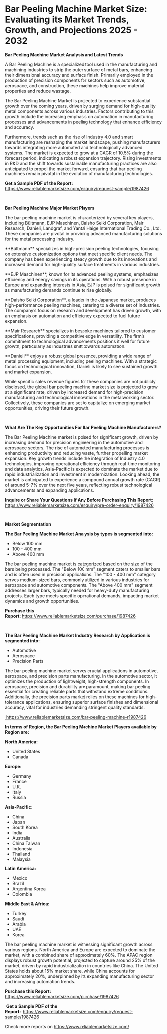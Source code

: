 <p><h1>Bar Peeling Machine Market Size: Evaluating its Market Trends, Growth, and Projections 2025 - 2032</h1></p><p><strong>Bar Peeling Machine Market Analysis and Latest Trends</strong></p>
<p><p>A Bar Peeling Machine is a specialized tool used in the manufacturing and machining industries to strip the outer surface of metal bars, enhancing their dimensional accuracy and surface finish. Primarily employed in the production of precision components for sectors such as automotive, aerospace, and construction, these machines help improve material properties and reduce wastage. </p><p>The Bar Peeling Machine Market is projected to experience substantial growth over the coming years, driven by surging demand for high-quality metal components across various industries. Factors contributing to this growth include the increasing emphasis on automation in manufacturing processes and advancements in peeling technology that enhance efficiency and accuracy. </p><p>Furthermore, trends such as the rise of Industry 4.0 and smart manufacturing are reshaping the market landscape, pushing manufacturers towards integrating more automated and technologically advanced systems. The market is expected to grow at a CAGR of 10.5% during the forecast period, indicating a robust expansion trajectory. Rising investments in R&D and the shift towards sustainable manufacturing practices are also anticipated to propel the market forward, ensuring that bar peeling machines remain pivotal in the evolution of manufacturing technologies.</p></p>
<p><strong>Get a Sample PDF of the Report:&nbsp;</strong> <a href="https://www.reliablemarketsize.com/enquiry/request-sample/1987426?utm_campaign=1879&utm_medium=2&utm_source=Github&utm_content=ia&utm_term=20022025&utm_id=bar-peeling-machine">https://www.reliablemarketsize.com/enquiry/request-sample/1987426</a></p>
<p>&nbsp;</p>
<p><strong>Bar Peeling Machine Major Market Players</strong></p>
<p><p>The bar peeling machine market is characterized by several key players, including Bültmann, EJP Maschinen, Daisho Seiki Corporation, Mair Research, Danieli, Landgraf, and Yantai Haige International Trading Co., Ltd. These companies are pivotal in providing advanced manufacturing solutions for the metal processing industry.</p><p>**Bültmann** specializes in high-precision peeling technologies, focusing on extensive customization options that meet specific client needs. The company has been experiencing steady growth due to its innovations and increased demand for high-quality surface treatments in various industries.</p><p>**EJP Maschinen**, known for its advanced peeling systems, emphasizes efficiency and energy savings in its operations. With a robust presence in Europe and expanding interests in Asia, EJP is poised for significant growth as manufacturing demands continue to rise globally.</p><p>**Daisho Seiki Corporation**, a leader in the Japanese market, produces high-performance peeling machines, catering to a diverse set of industries. The company’s focus on research and development has driven growth, with an emphasis on automation and efficiency expected to fuel future expansion.</p><p>**Mair Research** specializes in bespoke machines tailored to customer specifications, providing a competitive edge in versatility. The firm’s commitment to technological advancements positions it well for future growth, particularly as industries shift towards automation.</p><p>**Danieli** enjoys a robust global presence, providing a wide range of metal processing equipment, including peeling machines. With a strategic focus on technological innovation, Danieli is likely to see sustained growth and market expansion.</p><p>While specific sales revenue figures for these companies are not publicly disclosed, the global bar peeling machine market size is projected to grow at a significant rate, driven by increased demand for high-precision manufacturing and technological innovations in the metalworking sector. Collectively, these companies are set to capitalize on emerging market opportunities, driving their future growth.</p></p>
<p>&nbsp;</p>
<p><strong>What Are The Key Opportunities For Bar Peeling Machine Manufacturers?</strong></p>
<p><p>The Bar Peeling Machine market is poised for significant growth, driven by increasing demand for precision engineering in the automotive and aerospace sectors. The rise of automated manufacturing processes is enhancing productivity and reducing waste, further propelling market expansion. Key growth trends include the integration of Industry 4.0 technologies, improving operational efficiency through real-time monitoring and data analytics. Asia-Pacific is expected to dominate the market due to rapid industrialization and investment in modernization. Looking ahead, the market is anticipated to experience a compound annual growth rate (CAGR) of around 5-7% over the next five years, reflecting robust technological advancements and expanding applications.</p></p>
<p><strong>Inquire or Share Your Questions If Any Before Purchasing This Report:</strong> <a href="https://www.reliablemarketsize.com/enquiry/pre-order-enquiry/1987426?utm_campaign=1879&utm_medium=2&utm_source=Github&utm_content=ia&utm_term=20022025&utm_id=bar-peeling-machine">https://www.reliablemarketsize.com/enquiry/pre-order-enquiry/1987426</a></p>
<p>&nbsp;</p>
<p><strong>Market Segmentation</strong></p>
<p><strong>The Bar Peeling Machine Market Analysis by types is segmented into:</strong></p>
<p><ul><li>Below 100 mm</li><li>100 - 400 mm</li><li>Above 400 mm</li></ul></p>
<p><p>The bar peeling machine market is categorized based on the size of the bars being processed. The "Below 100 mm" segment caters to smaller bars and is often used in precision applications. The "100 - 400 mm" category serves medium-sized bars, commonly utilized in various industries for aerospace and automotive components. The "Above 400 mm" segment addresses larger bars, typically needed for heavy-duty manufacturing projects. Each type meets specific operational demands, impacting market dynamics and growth opportunities.</p></p>
<p><strong>Purchase this Report:&nbsp;</strong><a href="https://www.reliablemarketsize.com/purchase/1987426?utm_campaign=1879&utm_medium=2&utm_source=Github&utm_content=ia&utm_term=20022025&utm_id=bar-peeling-machine">https://www.reliablemarketsize.com/purchase/1987426</a></p>
<p>&nbsp;</p>
<p><strong>The Bar Peeling Machine Market Industry Research by Application is segmented into:</strong></p>
<p><ul><li>Automotive</li><li>Aerospace</li><li>Precision Parts</li></ul></p>
<p><p>The bar peeling machine market serves crucial applications in automotive, aerospace, and precision parts manufacturing. In the automotive sector, it optimizes the production of lightweight, high-strength components. In aerospace, precision and durability are paramount, making bar peeling essential for creating reliable parts that withstand extreme conditions. Additionally, the precision parts market relies on these machines for high-tolerance applications, ensuring superior surface finishes and dimensional accuracy, vital for industries demanding stringent quality standards.</p></p>
<p><a href="https://www.reliablemarketsize.com/bar-peeling-machine-r1987426?utm_campaign=1879&utm_medium=2&utm_source=Github&utm_content=ia&utm_term=20022025&utm_id=bar-peeling-machine">&nbsp;https://www.reliablemarketsize.com/bar-peeling-machine-r1987426</a></p>
<p><strong>In terms of Region, the Bar Peeling Machine Market Players available by Region are:</strong></p>
<p>
    <p> <strong> North America: </strong>
        <ul>
            <li>United States</li>
            <li>Canada</li>
        </ul>
        </p> 
    <p> <strong> Europe: </strong>
        <ul>
            <li>Germany</li>
            <li>France</li>
            <li>U.K.</li>
            <li>Italy</li>
            <li>Russia</li>
        </ul>
        </p> 
    <p> <strong> Asia-Pacific: </strong>
        <ul>
            <li>China</li>
            <li>Japan</li>
            <li>South Korea</li>
            <li>India</li>
            <li>Australia</li>
            <li>China Taiwan</li>
            <li>Indonesia</li>
            <li>Thailand</li>
            <li>Malaysia</li>
        </ul>
        </p> 
    <p> <strong> Latin America: </strong>
        <ul>
            <li>Mexico</li>
            <li>Brazil</li>
            <li>Argentina Korea</li>
            <li>Colombia</li>
        </ul>
        </p> 
    <p> <strong> Middle East & Africa: </strong>
        <ul>
            <li>Turkey</li>
            <li>Saudi</li>
            <li>Arabia</li>
            <li>UAE</li>
            <li>Korea</li>
        </ul>
    </p>
    </p>
<p><p>The bar peeling machine market is witnessing significant growth across various regions. North America and Europe are expected to dominate the market, with a combined share of approximately 60%. The APAC region displays robust growth potential, projected to capture around 25% of the market, driven by rapid industrialization in countries like China. The United States holds about 15% market share, while China accounts for approximately 20%, underpinned by its expanding manufacturing sector and increasing automation trends.</p></p>
<p><strong>Purchase this Report: </strong><a href="https://www.reliablemarketsize.com/purchase/1987426?utm_campaign=1879&utm_medium=2&utm_source=Github&utm_content=ia&utm_term=20022025&utm_id=bar-peeling-machine">https://www.reliablemarketsize.com/purchase/1987426</a></p>
<p>&nbsp;<strong>Get a Sample PDF of the Report:&nbsp;&nbsp;</strong><a href="https://www.reliablemarketsize.com/enquiry/request-sample/1987426?utm_campaign=1879&utm_medium=2&utm_source=Github&utm_content=ia&utm_term=20022025&utm_id=bar-peeling-machine">https://www.reliablemarketsize.com/enquiry/request-sample/1987426</a></p>
<p><strong></strong></p>
<p>Check more reports on <a href="https://www.reliablemarketsize.com/?utm_campaign=1879&utm_medium=2&utm_source=Github&utm_content=ia&utm_term=20022025&utm_id=bar-peeling-machine">https://www.reliablemarketsize.com/</a></p>